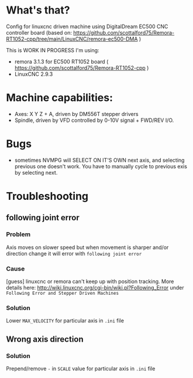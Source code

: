 # What's that?

Config for linuxcnc driven machine using DigitalDream EC500 CNC controller board (based on: https://github.com/scottalford75/Remora-RT1052-cpp/tree/main/LinuxCNC/remora-ec500-DMA )

This is WORK IN PROGRESS
I'm using:
- remora 3.1.3 for EC500 RT1052 board ( https://github.com/scottalford75/Remora-RT1052-cpp )
- LinuxCNC 2.9.3

# Machine capabilities:
- Axes: X Y Z + A, driven by DM556T stepper drivers
- Spindle, driven by VFD controlled by 0-10V signal + FWD/REV I/O.


# Bugs
- sometimes NVMPG will SELECT ON IT'S OWN next axis, and selecting previous one doesn't work. You have to manually cycle to previous exis by selecting next.

# Troubleshooting

## following joint error

### Problem

Axis moves on slower speed but when movement is sharper and/or direction change it will error with `following joint error`

### Cause

[guess] linuxcnc or remora can't keep up with position tracking.
More details here: http://wiki.linuxcnc.org/cgi-bin/wiki.pl?Following_Error under `Following Error and Stepper Driven Machines`

### Solution

Lower `MAX_VELOCITY` for particular axis in `.ini` file


## Wrong axis direction

### Solution
Prepend/remove `-` in `SCALE` value for particular axis in `.ini` file
